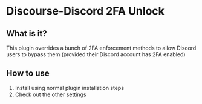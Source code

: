 # Discourse-Discord 2FA Unlock

## What is it?
This plugin overrides a bunch of 2FA enforcement methods to allow Discord users to bypass them (provided their Discord account has 2FA enabled)

## How to use
1. Install using normal plugin installation steps
2. Check out the other settings

